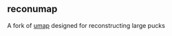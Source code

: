 reconumap
---------

A fork of [umap](https://github.com/lmcinnes/umap) designed for reconstructing large pucks
